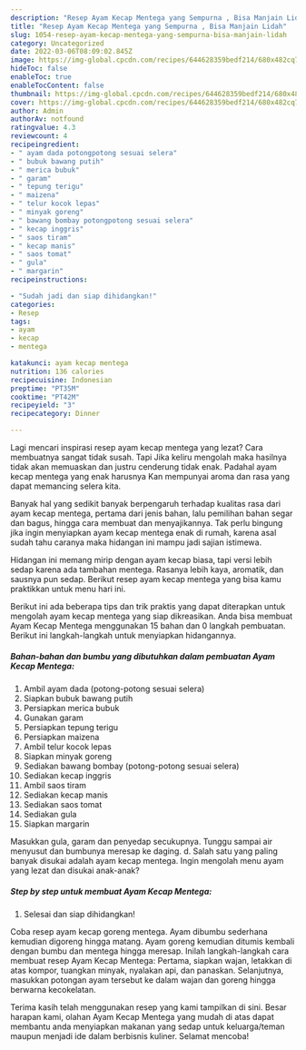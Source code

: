 ```yaml
---
description: "Resep Ayam Kecap Mentega yang Sempurna , Bisa Manjain Lidah"
title: "Resep Ayam Kecap Mentega yang Sempurna , Bisa Manjain Lidah"
slug: 1054-resep-ayam-kecap-mentega-yang-sempurna-bisa-manjain-lidah
category: Uncategorized
date: 2022-03-06T08:09:02.845Z
image: https://img-global.cpcdn.com/recipes/644628359bedf214/680x482cq70/ayam-kecap-mentega-foto-resep-utama.jpg
hideToc: false
enableToc: true
enableTocContent: false
thumbnail: https://img-global.cpcdn.com/recipes/644628359bedf214/680x482cq70/ayam-kecap-mentega-foto-resep-utama.jpg
cover: https://img-global.cpcdn.com/recipes/644628359bedf214/680x482cq70/ayam-kecap-mentega-foto-resep-utama.jpg
author: Admin
authorAv: notfound
ratingvalue: 4.3
reviewcount: 4
recipeingredient:
- " ayam dada potongpotong sesuai selera"
- " bubuk bawang putih"
- " merica bubuk"
- " garam"
- " tepung terigu"
- " maizena"
- " telur kocok lepas"
- " minyak goreng"
- " bawang bombay potongpotong sesuai selera"
- " kecap inggris"
- " saos tiram"
- " kecap manis"
- " saos tomat"
- " gula"
- " margarin"
recipeinstructions:

- "Sudah jadi dan siap dihidangkan!"
categories:
- Resep
tags:
- ayam
- kecap
- mentega

katakunci: ayam kecap mentega 
nutrition: 136 calories
recipecuisine: Indonesian
preptime: "PT35M"
cooktime: "PT42M"
recipeyield: "3"
recipecategory: Dinner

---
```



Lagi mencari inspirasi resep ayam kecap mentega yang lezat? Cara membuatnya sangat tidak susah. Tapi Jika keliru mengolah maka hasilnya tidak akan memuaskan dan justru cenderung tidak enak. Padahal ayam kecap mentega yang enak harusnya Kan mempunyai aroma dan rasa yang dapat memancing selera kita.


Banyak hal yang sedikit banyak berpengaruh terhadap kualitas rasa dari ayam kecap mentega, pertama dari jenis bahan, lalu pemilihan bahan segar dan bagus, hingga cara membuat dan menyajikannya. Tak perlu bingung jika ingin menyiapkan ayam kecap mentega enak di rumah, karena asal sudah tahu caranya maka hidangan ini mampu jadi sajian istimewa.

Hidangan ini memang mirip dengan ayam kecap biasa, tapi versi lebih sedap karena ada tambahan mentega. Rasanya lebih kaya, aromatik, dan sausnya pun sedap. Berikut resep ayam kecap mentega yang bisa kamu praktikkan untuk menu hari ini.


Berikut ini ada beberapa tips dan trik praktis yang dapat diterapkan untuk mengolah ayam kecap mentega yang siap dikreasikan. Anda bisa membuat Ayam Kecap Mentega menggunakan 15 bahan dan 0 langkah pembuatan. Berikut ini langkah-langkah untuk menyiapkan hidangannya.

<!--inarticleads1-->

##### Bahan-bahan dan bumbu yang dibutuhkan dalam pembuatan Ayam Kecap Mentega:

1. Ambil  ayam dada (potong-potong sesuai selera)
1. Siapkan  bubuk bawang putih
1. Persiapkan  merica bubuk
1. Gunakan  garam
1. Persiapkan  tepung terigu
1. Persiapkan  maizena
1. Ambil  telur kocok lepas
1. Siapkan  minyak goreng
1. Sediakan  bawang bombay (potong-potong sesuai selera)
1. Sediakan  kecap inggris
1. Ambil  saos tiram
1. Sediakan  kecap manis
1. Sediakan  saos tomat
1. Sediakan  gula
1. Siapkan  margarin


Masukkan gula, garam dan penyedap secukupnya. Tunggu sampai air menyusut dan bumbunya meresap ke daging. d. Salah satu yang paling banyak disukai adalah ayam kecap mentega. Ingin mengolah menu ayam yang lezat dan disukai anak-anak? 

<!--inarticleads2-->

##### Step by step untuk membuat Ayam Kecap Mentega:


1. Selesai dan siap dihidangkan!

Coba resep ayam kecap goreng mentega. Ayam dibumbu sederhana kemudian digoreng hingga matang. Ayam goreng kemudian ditumis kembali dengan bumbu dan mentega hingga meresap. Inilah langkah-langkah cara membuat resep Ayam Kecap Mentega: Pertama, siapkan wajan, letakkan di atas kompor, tuangkan minyak, nyalakan api, dan panaskan. Selanjutnya, masukkan potongan ayam tersebut ke dalam wajan dan goreng hingga berwarna kecokelatan. 

Terima kasih telah menggunakan resep yang kami tampilkan di sini. Besar harapan kami, olahan Ayam Kecap Mentega yang mudah di atas dapat membantu anda menyiapkan makanan yang sedap untuk keluarga/teman maupun menjadi ide dalam berbisnis kuliner. Selamat mencoba!
